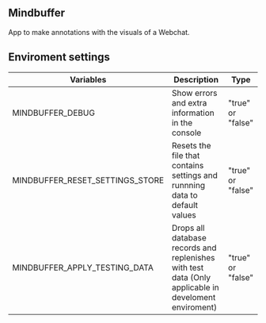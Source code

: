 ## Mindbuffer
App to make annotations with the visuals of a Webchat.


## Enviroment settings

| Variables | Description | Type |
|-|-|-|
| MINDBUFFER_DEBUG | Show errors and extra information in the console | "true" or "false" |
| MINDBUFFER_RESET_SETTINGS_STORE | Resets the file that contains settings and runnning data to default values | "true" or "false" |
| MINDBUFFER_APPLY_TESTING_DATA | Drops all database records and replenishes with test data (Only applicable in develoment enviroment)| "true" or "false" |
